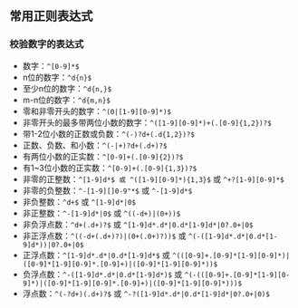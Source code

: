 ## 常用正则表达式

### **校验数字的表达式**

- 数字：`^[0-9]*$`
- n位的数字：`^d{n}$`
- 至少n位的数字：`^d{n,}$`
- m-n位的数字：`^d{m,n}$`
- 零和非零开头的数字：`^(0|[1-9][0-9]*)$`
- 非零开头的最多带两位小数的数字：`^([1-9][0-9]*)+(.[0-9]{1,2})?$`
- 带1-2位小数的正数或负数：`^(-)?d+(.d{1,2})?$`
- 正数、负数、和小数：`^(-|+)?d+(.d+)?$`
- 有两位小数的正实数：`^[0-9]+(.[0-9]{2})?$`
- 有1~3位小数的正实数：`^[0-9]+(.[0-9]{1,3})?$`
- 非零的正整数：`^[1-9]d*$ 或 ^([1-9][0-9]*){1,3}$` 或 `^+?[1-9][0-9]*$`
- 非零的负整数：`^-[1-9][]0-9"*$` 或 `^-[1-9]d*$`
- 非负整数：`^d+$` 或 `^[1-9]d*|0$`
- 非正整数：`^-[1-9]d*|0$` 或 `^((-d+)|(0+))$`
- 非负浮点数：`^d+(.d+)?$` 或 `^[1-9]d*.d*|0.d*[1-9]d*|0?.0+|0$`
- 非正浮点数：`^((-d+(.d+)?)|(0+(.0+)?))$` 或 `^(-([1-9]d*.d*|0.d*[1-9]d*))|0?.0+|0$`
- 正浮点数：`^[1-9]d*.d*|0.d*[1-9]d*$` 或 `^(([0-9]+.[0-9]*[1-9][0-9]*)|([0-9]*[1-9][0-9]*.[0-9]+)|([0-9]*[1-9][0-9]*))$`
- 负浮点数：`^-([1-9]d*.d*|0.d*[1-9]d*)$` 或 `^(-(([0-9]+.[0-9]*[1-9][0-9]*)|([0-9]*[1-9][0-9]*.[0-9]+)|([0-9]*[1-9][0-9]*)))$`
- 浮点数：`^(-?d+)(.d+)?$` 或 `^-?([1-9]d*.d*|0.d*[1-9]d*|0?.0+|0)$`

